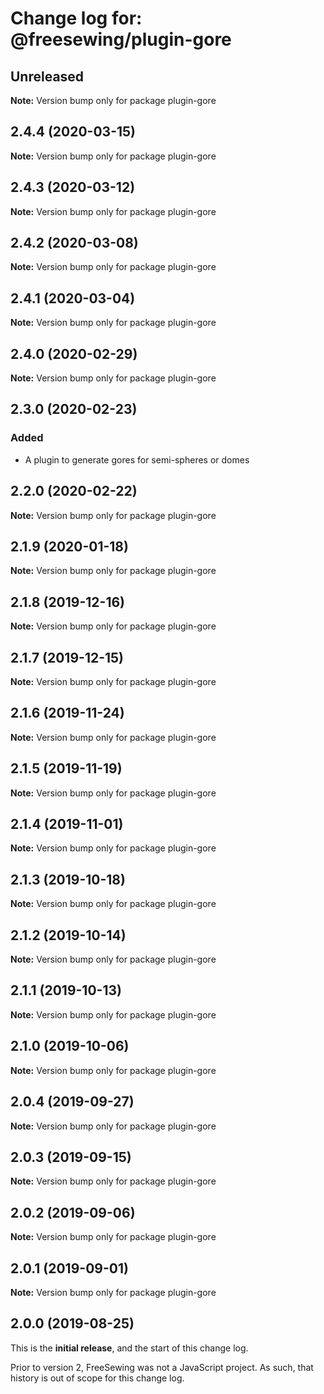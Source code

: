 # Change log for: @freesewing/plugin-gore


## Unreleased

**Note:** Version bump only for package plugin-gore


## 2.4.4 (2020-03-15)

**Note:** Version bump only for package plugin-gore


## 2.4.3 (2020-03-12)

**Note:** Version bump only for package plugin-gore


## 2.4.2 (2020-03-08)

**Note:** Version bump only for package plugin-gore


## 2.4.1 (2020-03-04)

**Note:** Version bump only for package plugin-gore


## 2.4.0 (2020-02-29)

**Note:** Version bump only for package plugin-gore


## 2.3.0 (2020-02-23)

### Added

 - A plugin to generate gores for semi-spheres or domes
## 2.2.0 (2020-02-22)

**Note:** Version bump only for package plugin-gore


## 2.1.9 (2020-01-18)

**Note:** Version bump only for package plugin-gore


## 2.1.8 (2019-12-16)

**Note:** Version bump only for package plugin-gore


## 2.1.7 (2019-12-15)

**Note:** Version bump only for package plugin-gore


## 2.1.6 (2019-11-24)

**Note:** Version bump only for package plugin-gore


## 2.1.5 (2019-11-19)

**Note:** Version bump only for package plugin-gore


## 2.1.4 (2019-11-01)

**Note:** Version bump only for package plugin-gore


## 2.1.3 (2019-10-18)

**Note:** Version bump only for package plugin-gore


## 2.1.2 (2019-10-14)

**Note:** Version bump only for package plugin-gore


## 2.1.1 (2019-10-13)

**Note:** Version bump only for package plugin-gore


## 2.1.0 (2019-10-06)

**Note:** Version bump only for package plugin-gore


## 2.0.4 (2019-09-27)

**Note:** Version bump only for package plugin-gore


## 2.0.3 (2019-09-15)

**Note:** Version bump only for package plugin-gore


## 2.0.2 (2019-09-06)

**Note:** Version bump only for package plugin-gore


## 2.0.1 (2019-09-01)

**Note:** Version bump only for package plugin-gore




## 2.0.0 (2019-08-25)

This is the **initial release**, and the start of this change log.

Prior to version 2, FreeSewing was not a JavaScript project.
As such, that history is out of scope for this change log.

